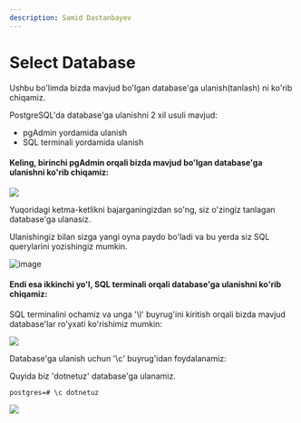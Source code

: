 ```yaml
---
description: Samid Dastanbayev
---
```

# Select Database

Ushbu bo'limda bizda mavjud bo'lgan database'ga ulanish(tanlash) ni ko'rib chiqamiz.

PostgreSQL'da database'ga ulanishni 2 xil usuli mavjud:

* pgAdmin yordamida ulanish
* SQL terminali yordamida ulanish

#### Keling, birinchi pgAdmin orqali bizda mavjud bo'lgan database'ga ulanishni ko'rib chiqamiz:

![](https://user-images.githubusercontent.com/91861166/175083286-aad2f3e4-2c80-4636-909d-708ab25f3e88.png)


Yuqoridagi ketma-ketlikni bajarganingizdan so'ng, siz o'zingiz tanlagan database'ga ulanasiz.

Ulanishingiz bilan sizga yangi oyna paydo bo'ladi va bu yerda siz SQL querylarini yozishingiz mumkin.

![image](https://user-images.githubusercontent.com/91861166/175180978-09b6b79e-3ade-48cf-bef3-fed131e25620.png)

#### Endi esa ikkinchi yo'l, SQL terminali orqali database'ga ulanishni ko'rib chiqamiz:

SQL terminalini ochamiz va unga '\l' buyrug'ini kiritish orqali bizda mavjud database'lar ro'yxati ko'rishimiz mumkin:

![](https://user-images.githubusercontent.com/91861166/175084272-9b09d493-3212-43af-b52d-552066c3bc0b.png)

Database'ga ulanish uchun '\c' buyrug'idan foydalanamiz:

Quyida biz 'dotnetuz' database'ga ulanamiz.

```
postgres=# \c dotnetuz
```

![](https://user-images.githubusercontent.com/91861166/175084511-094d930b-afc1-45f6-998b-0182165410bb.png)
